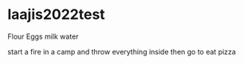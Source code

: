 # laajis2022test

Flour
Eggs
milk
water

start a fire in a camp and throw everything inside
then go to eat pizza
